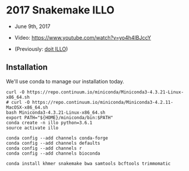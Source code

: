 # 2017 Snakemake ILLO

- June 9th, 2017
- Video: https://www.youtube.com/watch?v=yo4h4IBJccY

- (Previously: [doit ILLO](https://www.youtube.com/watch?v=TMxUmuKtqNI))

## Installation

We'll use conda to manage our installation today.

```
curl -O https://repo.continuum.io/miniconda/Miniconda3-4.3.21-Linux-x86_64.sh
# curl -O https://repo.continuum.io/miniconda/Miniconda3-4.2.11-MacOSX-x86_64.sh
bash Miniconda3-4.3.21-Linux-x86_64.sh
export PATH="${HOME}/miniconda/bin:$PATH"
conda create -n illo python=3.6.1
source activate illo

conda config --add channels conda-forge
conda config --add channels defaults
conda config --add channels r
conda config --add channels bioconda

conda install khmer snakemake bwa samtools bcftools trimmomatic
```
